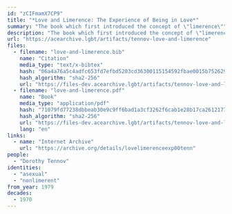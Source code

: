 ```yaml
---
id: "zCIFmamX7CP9"
title: "*Love and Limerence: The Experience of Being in Love*"
summary: "The book which first introduced the concept of \"limerence\""
description: "The book which first introduced the concept of \"limerence,\" in which the author explains that nonlimerence may include not experiencing sexual attraction"
url: "https://acearchive.lgbt/artifacts/tennov-love-and-limerence"
files:
  - filename: "love-and-limerence.bib"
    name: "Citation"
    media_type: "text/x-bibtex"
    hash: "06a4a76a5c4adfc653fd7efbd5203cd36300115154592fbae0015b7526292c45"
    hash_algorithm: "sha2-256"
    url: "https://files-dev.acearchive.lgbt/artifacts/tennov-love-and-limerence/love-and-limerence.bib"
  - filename: "love-and-limerence.pdf"
    name: "Book"
    media_type: "application/pdf"
    hash: "71079fd77238dbbeab30e9c9ff6bad1a3cf3262f6cab1e28b17ca2612177014e"
    hash_algorithm: "sha2-256"
    url: "https://files-dev.acearchive.lgbt/artifacts/tennov-love-and-limerence/love-and-limerence.pdf"
    lang: "en"
links:
  - name: "Internet Archive"
    url: "https://archive.org/details/lovelimerenceexp00tenn"
people:
  - "Dorothy Tennov"
identities:
  - "asexual"
  - "nonlimerent"
from_year: 1979
decades:
  - 1970
---
```

